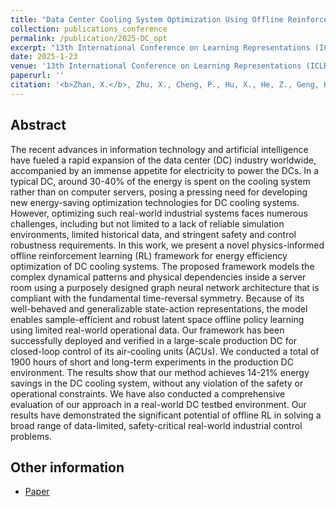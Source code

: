 ```yaml
---
title: "Data Center Cooling System Optimization Using Offline Reinforcement Learning"
collection: publications_conference
permalink: /publication/2025-DC_opt
excerpt: "13th International Conference on Learning Representations (ICLR 2025)."
date: 2025-1-23
venue: '13th International Conference on Learning Representations (ICLR 2025).'
paperurl: ''
citation: '<b>Zhan, X.</b>, Zhu, X., Cheng, P., Hu, X., He, Z., Geng, H., Leng, J., Zheng, H., Liu, C., Hong, T., Liang, Y., Liu, Y., Zhao, F. Data Center Cooling System Optimization Using Offline Reinforcement Learning. In the <i>13th International Conference on Learning Representations (ICLR 2025)</i>.'
---
```


Abstract
---
The recent advances in information technology and artificial intelligence have fueled a rapid expansion of the data center (DC) industry worldwide, accompanied by an immense appetite for electricity to power the DCs. In a typical DC, around 30-40% of the energy is spent on the cooling system rather than on computer servers, posing a pressing need for developing new energy-saving optimization technologies for DC cooling systems. However, optimizing such real-world industrial systems faces numerous challenges, including but not limited to a lack of reliable simulation environments, limited historical data, and stringent safety and control robustness requirements. In this work, we present a novel physics-informed offline reinforcement learning (RL) framework for energy efficiency optimization of DC cooling systems. The proposed framework models the complex dynamical patterns and physical dependencies inside a server room using a purposely designed graph neural network architecture that is compliant with the fundamental time-reversal symmetry. Because of its well-behaved and generalizable state-action representations, the model enables sample-efficient and robust latent space offline policy learning using limited real-world operational data. Our framework has been successfully deployed and verified in a large-scale production DC for closed-loop control of its air-cooling units (ACUs). We conducted a total of 1900 hours of short and long-term experiments in the production DC environment. The results show that our method achieves 14-21% energy savings in the DC cooling system, without any violation of the safety or operational constraints. We have also conducted a comprehensive evaluation of our approach in a real-world DC testbed environment. Our results have demonstrated the significant potential of offline RL in solving a broad range of data-limited, safety-critical real-world industrial control problems.


Other information
---
* [Paper](https://openreview.net/forum?id=W8xukd70cU)